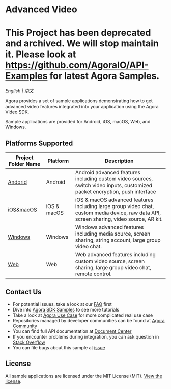 # Advanced Video

# **This Project has been deprecated and archived. We will stop maintain it. Please look at https://github.com/AgoraIO/API-Examples for latest Agora Samples.**



*English | [中文](README.zh.md)*

Agora provides a set of sample applications demonstrating how to get advanced video features integrated into your application using the Agora Video SDK.

Sample applications are provided for Android, iOS, macOS, Web, and Windows.

## Platforms Supported

Project Folder Name|Platform|Description
---|---|---
[Andorid](./Android)|Android|Android advanced features including custom video sources, switch video inputs, customized packet encryption, push interface
[iOS&macOS](./iOS&macOS)|iOS & macOS|iOS & macOS advanced features including large group video chat, custom media device, raw data API, screen sharing, video source, AR kit.
[Windows](./Windows)|Windows|Windows advanced features including media source, screen sharing, string account, large group video chat.
[Web](./Web)|Web|Web advanced features including custom video source, screen sharing, large group video chat, remote control.

## Contact Us

- For potential issues, take a look at our [FAQ](https://docs.agora.io/en/faq) first
- Dive into [Agora SDK Samples](https://github.com/AgoraIO) to see more tutorials
- Take a look at [Agora Use Case](https://github.com/AgoraIO-usecase) for more complicated real use case
- Repositories managed by developer communities can be found at [Agora Community](https://github.com/AgoraIO-Community)
- You can find full API documentation at [Document Center](https://docs.agora.io/en/)
- If you encounter problems during integration, you can ask question in [Stack Overflow](https://stackoverflow.com/questions/tagged/agora.io)
- You can file bugs about this sample at [issue](https://github.com/AgoraIO/Advanced-Video/issues)

## License

All sample applications are licensed under the MIT License (MIT). [View the license](LICENSE.md).
